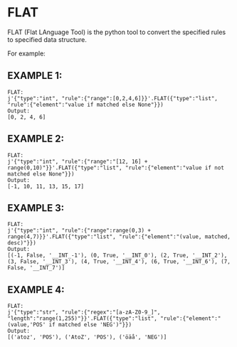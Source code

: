 # FLAT
FLAT (Flat LAnguage Tool) is the python tool to convert the specified rules to specified data structure.

For example:

## EXAMPLE 1:

```
FLAT:
j'{"type":"int", "rule":{"range":[0,2,4,6]}}'.FLAT({"type":"list", "rule":{"element":"value if matched else None"}})
Output:
[0, 2, 4, 6]
```

## EXAMPLE 2:
```
FLAT:
j'{"type":"int", "rule":{"range":"[12, 16] + range(0,10)"}}'.FLAT({"type":"list", "rule":{"element":"value if not matched else None"}})
Output:
[-1, 10, 11, 13, 15, 17]
```

## EXAMPLE 3:
```
FLAT:
j'{"type":"int", "rule":{"range":range(0,3) + range(4,7)}}'.FLAT({"type":"list", "rule":{"element":"(value, matched, desc)"}})
Output:
[(-1, False, '__INT_-1'), (0, True, '__INT_0'), (2, True, '__INT_2'), (3, False, '__INT_3'), (4, True, '__INT_4'), (6, True, '__INT_6'), (7, False, '__INT_7')]
```

## EXAMPLE 4:
```
FLAT:
j'{"type":"str", "rule":{"regex":"[a-zA-Z0-9_]", "length":"range(1,255)"}}'.FLAT({"type":"list", "rule":{"element":"(value,'POS' if matched else 'NEG')"}})
Output:
[('atoz', 'POS'), ('AtoZ', 'POS'), ('öäå', 'NEG')]
```
